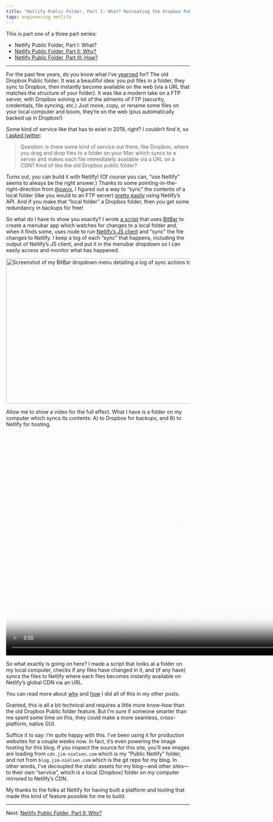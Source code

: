 ```yaml
---
title: "Netlify Public Folder, Part I: What? Recreating the Dropbox Public Folder With Netlify"
tags: engineering netlify
---
```


This is part one of a three part series:

- Netlify Public Folder, Part I: What?
- [Netlify Public Folder, Part II: Why?](/2019/netlify-public-folder-part-ii-why/)
- [Netlify Public Folder, Part III: How?](/2019/netlify-public-folder-part-iii-how/)

---

For the past few years, do you know what I’ve [yearned](https://youtu.be/vnqBAuehmhM?t=82) for? The old Dropbox Public folder. It was a beautiful idea: you put files in a folder, they sync to Dropbox, then instantly become available on the web (via a URL that matches the structure of your folder). It was like a modern take on a FTP server, with Dropbox solving a lot of the ailments of FTP (security, credentials, file syncing, etc.) Just move, copy, or rename some files on your local computer and boom, they’re on the web (plus automatically backed up in Dropbox!)

Some kind of service like that has to exist in 2019, right? I couldn’t find it, so [I asked twitter](https://twitter.com/jimniels/status/1176892638143713280?s=20):

> Question: is there some kind of service out there, like Dropbox, where you drag and drop files to a folder on your Mac which syncs to a server and makes each file immediately available via a URL on a CDN? Kind of like the old Dropbox public folder?

Turns out, you can build it with Netlify! (Of course you can, “use Netlify” seems to always be the right answer.)  Thanks to some pointing-in-the-right-direction from [@swyx](https://twitter.com/swyx), I figured out a way to “sync” the contents of a local folder (like you would to an FTP server) [pretty easily](https://twitter.com/jimniels/status/1182305914575114240?s=20) using Netlify’s API. And if you make that “local folder” a Dropbox folder, then you get some redundancy in backups for free! 

So what do I have to show you exactly? I wrote [a script](https://github.com/jimniels/bitbar/blob/master/src/bitbar-scripts/netlify-sync.1m.js) that uses [BitBar](https://getbitbar.com) to create a menubar app which watches for changes to a local folder and, when it finds some, uses node to run [Netlify’s JS client](https://www.npmjs.com/package/netlify) and “sync” the file changes to Netlify. I keep a log of each “sync” that happens, including the output of Netlify’s JS client, and put it in the menubar dropdown so I can easily access and monitor what has happened.

<img src="https://cdn.jim-nielsen.com/blog/2019/netlify-lm-bitbar-dropdown.png" alt="Screenshot of my BitBar dropdown menu detailing a log of sync actions to Netlify" width="564" height="397" />

Allow me to show a video for the full effect. What I have is a folder on my computer which syncs its contents: A) to Dropbox for backups, and B) to Netlify for hosting. 

<video
  controls
	src="https://cdn.jim-nielsen.com/blog/2019/netlify-lm-video.mp4"
	poster="https://cdn.jim-nielsen.com/blog/2019/netlify-lm-video-poster.jpg"
	width="920"
	height="610">
</video>

So what exactly is going on here? I made a script that looks at a folder on my local computer, checks if any files have changed in it, and (if any have) syncs the files to Netlify where each files becomes instantly available on Netlify’s global CDN via an URL. 

You can read more about [why](https://blog.jim-nielsen.com/2019/netlify-public-folder-part-ii-why/) and [how](https://blog.jim-nielsen.com/2019/netlify-public-folder-part-iii-how/) I did all of this in my other posts.

Granted, this is all a bit technical and requires a little more know-how than the old Dropbox Public folder feature. But I’m sure if someone smarter than me spent some time on this, they could make a more seamless, cross-platform, native GUI. 

Suffice it to say: I’m quite happy with this. I’ve been using it for production websites for a couple weeks now. In fact, it’s even powering the image hosting for this blog. If you inspect the source for this site, you’ll see images are loading from `cdn.jim-nielsen.com` which is my “Public Netlify” folder, and not from `blog.jim-nielsen.com` which is the git repo for my blog. In other words, I’ve decoupled the static assets for my blog—and other sites—to their own “service”, which is a local (Dropbox) folder on my computer mirrored to Netlify’s CDN.

My thanks to the folks at Netlify for having built a platform and tooling that made this kind of feature possible for me to build.

---

Next: [Netlify Public Folder, Part II: Why?](/2019/netlify-public-folder-part-ii-why/)
